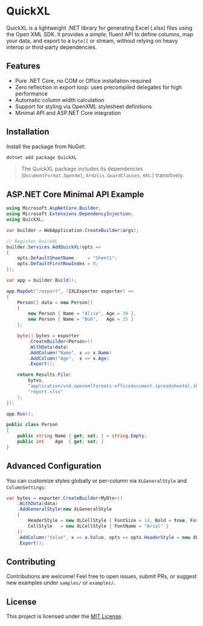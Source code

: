 # QuickXL

QuickXL is a lightweight .NET library for generating Excel (.xlsx) files using the Open XML SDK. It provides a simple, fluent API to define columns, map your data, and export to a `byte[]` or stream, without relying on heavy interop or third‑party dependencies.

## Features

- Pure .NET Core, no COM or Office installation required
- Zero reflection in export loop: uses precompiled delegates for high performance
- Automatic column width calculation
- Support for styling via OpenXML stylesheet definitions
- Minimal API and ASP.NET Core integration

## Installation

Install the package from NuGet:

```bash
dotnet add package QuickXL
```

> The QuickXL package includes its dependencies (`DocumentFormat.OpenXml`, `Ardalis.GuardClauses`, etc.) transitively.

## ASP.NET Core Minimal API Example

```csharp
using Microsoft.AspNetCore.Builder;
using Microsoft.Extensions.DependencyInjection;
using QuickXL;

var builder = WebApplication.CreateBuilder(args);

// Register QuickXL
builder.Services.AddQuickXL(opts =>
{
    opts.DefaultSheetName     = "Sheet1";
    opts.DefaultFirstRowIndex = 0;
});

var app = builder.Build();

app.MapGet("/export", (IXLExporter exporter) =>
{
    Person[] data = new Person[]
    {
        new Person { Name = "Alice", Age = 30 },
        new Person { Name = "Bob",   Age = 25 }
    };

    byte[] bytes = exporter
        .CreateBuilder<Person>()
        .WithData(data)
        .AddColumn("Name", x => x.Name)
        .AddColumn("Age",  x => x.Age)
        .Export();

    return Results.File(
        bytes,
        "application/vnd.openxmlformats-officedocument.spreadsheetml.sheet",
        "report.xlsx"
    );
});

app.Run();

public class Person
{
    public string Name { get; set; } = string.Empty;
    public int    Age  { get; set; }
}

```

## Advanced Configuration

You can customize styles globally or per-column via `XLGeneralStyle` and `ColumnSettings`:

```csharp
var bytes = exporter.CreateBuilder<MyDto>()
    .WithData(data)
    .AddGeneralStyle(new XLGeneralStyle
    {
        HeaderStyle = new XLCellStyle { FontSize = 14, Bold = true, ForegroundColor = "#FF0000" },
        CellStyle   = new XLCellStyle { FontName = "Arial" }
    })
    .AddColumn("Value", x => x.Value, opts => opts.HeaderStyle = new XLCellStyle { Italic = true })
    .Export();
```

## Contributing

Contributions are welcome! Feel free to open issues, submit PRs, or suggest new examples under `samples/` or `examples/`.

## License

This project is licensed under the [MIT License](LICENSE).

